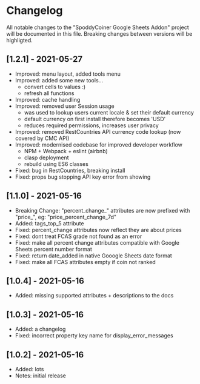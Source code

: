 # Changelog

All notable changes to the "SpoddyCoiner Google Sheets Addon" project will be documented in this file. 
Breaking changes between versions will be highligted.

## [1.2.1] - 2021-05-27

* Improved: menu layout, added tools menu
* Improved: added some new tools...
    * convert cells to values :)
    * refresh all functions
* Improved: cache handling
* Improved: removed user Session usage
    * was used to lookup users current locale & set their default currency
    * default currency on first install therefore becomes 'USD'
    * reduces required permissions, increases user privacy
* Improved: removed RestCountries API currency code lookup (now covered by CMC API)
* Improved: modernised codebase for improved developer workflow
    * NPM + Webpack + eslint (airbnb)
    * clasp deployment
    * rebuild using ES6 classes
* Fixed: bug in RestCountries, breaking install
* Fixed: props bug stopping API key error from showing

## [1.1.0] - 2021-05-16

* Breaking Change: "percent_change_" attributes are now prefixed with "price_", eg: "price_percent_change_7d"
* Added: tags_top_5 attribute
* Fixed: percent_change attributes now reflect they are about prices
* Fixed: dont treat FCAS grade not found as an error
* Fixed: make all percent change attributes compatible with Google Sheets percent number format
* Fixed: return date_added in native Gooogle Sheets date format
* Fixed: make all FCAS attributes empty if coin not ranked

## [1.0.4] - 2021-05-16

* Added: missing supported attributes + descriptions to the docs

## [1.0.3] - 2021-05-16

* Added: a changelog
* Fixed: incorrect property key name for display_error_messages

## [1.0.2] - 2021-05-16

* Added: lots
* Notes: initial release
